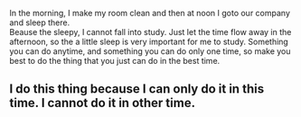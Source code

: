 In the morning, I make my room clean and then at noon I goto our company and sleep there.  
Beause the sleepy, I cannot fall into study. Just let the time flow away in the afternoon, so the a little sleep is very important for me to study. Something you can do anytime, and something you can do only one time, so make you best to do the thing that you just can do in the best time.  
  
## I do this thing because I can only do it in this time. I cannot do it in other time.
